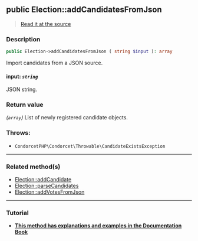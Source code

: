 ## public Election::addCandidatesFromJson

> [Read it at the source](https://github.com/julien-boudry/Condorcet/blob/master/src/ElectionProcess/CandidatesProcess.php#L250)

### Description    

```php
public Election->addCandidatesFromJson ( string $input ): array
```

Import candidates from a JSON source.
    

#### **input:** *`string`*   
JSON string.    


### Return value   

*(`array`)* List of newly registered candidate objects.



### Throws:   

* ```CondorcetPHP\Condorcet\Throwable\CandidateExistsException``` 

---------------------------------------

### Related method(s)      

* [Election::addCandidate](/Docs/ApiReferences/Election%20Class/public%20Election--addCandidate.md)    
* [Election::parseCandidates](/Docs/ApiReferences/Election%20Class/public%20Election--parseCandidates.md)    
* [Election::addVotesFromJson](/Docs/ApiReferences/Election%20Class/public%20Election--addVotesFromJson.md)    

---------------------------------------

### Tutorial

* **[This method has explanations and examples in the Documentation Book](https://www.condorcet.io/3.AsPhpLibrary/4.Candidates)**    
